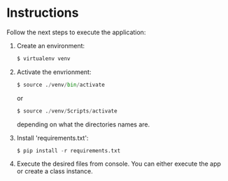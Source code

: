 # Instructions

Follow the next steps to execute the application:

1. Create an environment:

   ```python
   $ virtualenv venv
   ```

   

2. Activate the envrionment:

   ```python
   $ source ./venv/bin/activate
   ```

   or

   ```python
   $ source ./venv/Scripts/activate
   ```

   depending on what the directories names are.

   

3. Install 'requirements.txt':

   ```python
   $ pip install -r requirements.txt
   ```

   

4. Execute the desired files from console. You can either execute the app or create a class instance.

   